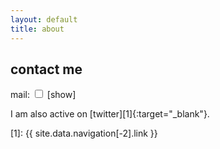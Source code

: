 ```yaml
---
layout: default
title: about
---
```


## contact me

<p> 

mail: <input id="trigger" type="checkbox"> <span class="yellow"></span> <label class="cursor yellow" for="trigger">[show]</label>

</p>

I am also active on [twitter][1]{:target="_blank"}.

[1]: {{ site.data.navigation[-2].link }}